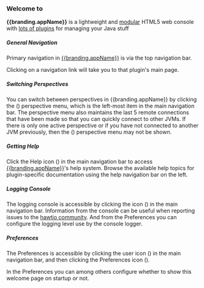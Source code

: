 <h3 class="help-header centered">Welcome to <span ng-include="'app/core/html/branding.html'"></span></h3>

<b>{{branding.appName}}</b> is a lightweight and <a href="http://hawt.io/plugins/index.html">modular</a> HTML5 web console with <a href="http://hawt.io/plugins/index.html">lots of plugins</a> for managing your Java stuff

##### General Navigation #####
Primary navigation in [{{branding.appName}}](http://hawt.io "{{branding.appName}}") is via the top navigation bar.

Clicking on a navigation link will take you to that plugin's main page.

##### Switching Perspectives #####
You can switch between perspectives in {{branding.appName}} by clicking the (<i class='icon-caret-down'></i>) perspective menu, which is the left-most item in the main navigation bar. The perspective menu also maintains the last 5 remote connections that have been made so that you can quickly connect to other JVMs.  If there is only one active perspective or if you have not connected to another JVM previously, then the (<i class='icon-caret-down'></i>) perspective menu may not be shown.

##### Getting Help #####
Click the Help icon (<i class='icon-question-sign'></i>) in the main navigation bar to access [{{branding.appName}}](http://hawt.io "{{branding.appName}}")'s help system.
Browse the available help topics for plugin-specific documentation using the help navigation bar on the left.

##### Logging Console #####
The logging console is accessible by clicking the icon (<i class='icon-desktop'></i>) in the main navigation bar.
Information from the console can be useful when reporting issues to the <a href="http://hawt.io/community/index.html">hawtio community</a>.
And from the Preferences you can configure the logging level use by the console logger.

##### Preferences #####
The Preferences is accessible by clicking the user icon (<i class='icon-user'></i>) in the main navigation bar,
and then clicking the Preferences icon (<i class='icon-cogs'></i>).

In the Preferences you can among others configure whether to show this welcome page on startup or not.

